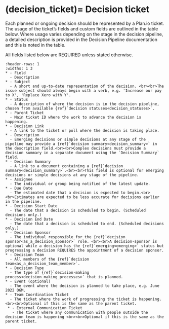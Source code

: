 (decision_ticket)=
Decision ticket
===============

Each planned or ongoing decision should be represented by a Plan.io ticket. The usage of the ticket’s fields and custom fields are outlined in the table below. Where usage varies depending on the stage in the decision pipeline, a detailed description is provided in the Decision Pipeline documentation and this is noted in the table.

All fields listed below are REQUIRED unless stated otherwise.

```{list-table} Fields in a decision ticket
:header-rows: 1
:widths: 1 3
* - Field
  - Description
* - Subject
  - A short and up-to-date representation of the decision. <br><br>The issue subject should always begin with a verb, e.g. 'Increase our pay to X', 'Replace Xero with Y'.
* - Status
  - A description of where the decision is in the decision pipeline, chosen from available {ref}`decision statuses<decision_statuses>`.
* - Parent Ticket
  - Main ticket ID where the work to advance the decision is happening.
* - Decision Link
  - A link to the ticket or poll where the decision is taking place.
* - Description
  - Emerging decisions or simple decisions at any stage of the pipeline may provide a {ref}`decision summary<decision_summary>` in the description field.<br><br>Complex decisions must provide a decision summary in a separate document using the `Decision Summary` field.
* - Decision Summary
  - A link to a document containing a {ref}`decision summary<decision_summary>`.<br><br>This field is optional for emerging decisions or simple decisions at any stage of the pipeline.
* - Assignee
  - The individual or group being notified of the latest update.
* - Due Date
  - The estimated date that a decision is expected to begin.<br><br>Estimates are expected to be less accurate for decisions earlier in the pipeline.
* - Decision Start Date
  - The date that a decision is scheduled to begin. (Scheduled decisions only.)
* - Decision End Date
  - The date that a decision is scheduled to end. (Scheduled decisions only.)
* - Decision Sponsor
  - The individual responsible for the {ref}`decision sponsor<as_a_decision_sponsor>` role. <br><br>A decision-sponsor is optional while a decision has the {ref}`emerging<emerging>` status but progressing a decision REQUIRES the appointment of a decision sponsor.
* - Decision Team
  - All members of the {ref}`decision team<as_a_decision_team_member>`.
* - Decision Type
  - The type of {ref}`decision-making process<decision_making_processes>` that is planned.
* - Event (optional)
  - The event where the decision is planned to take place, e.g. June 2022 OGM.
* - Team Coordination Ticket
  - The ticket where the work of progressing the ticket is happening. <br><br>Optional if this is the same as the parent ticket.
 * - External Communication Ticket
   - The ticket where any communication with people outside the decision team is happening <br><br>Optional if this is the same as the parent ticket.
```












